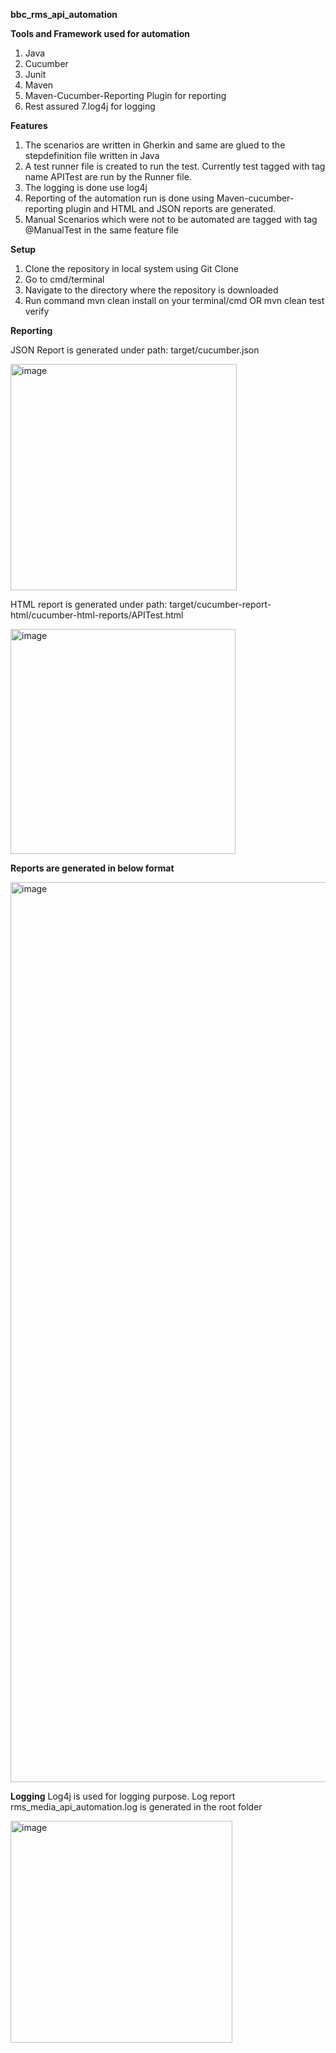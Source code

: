 **bbc_rms_api_automation**

**Tools and Framework used for automation**

1. Java
2. Cucumber
3. Junit
4. Maven
5. Maven-Cucumber-Reporting Plugin for reporting
6. Rest assured
7.log4j for logging

**Features**

1. The scenarios are written in Gherkin and same are glued to the stepdefinition file written in Java
2. A test runner file is created to run the test. Currently test tagged with tag name APITest are run by the Runner file.
3. The logging is done use log4j
4. Reporting of the automation run is done using Maven-cucumber-reporting plugin and HTML and JSON reports are generated.
5. Manual Scenarios which were not to be automated are tagged with tag @ManualTest in the same feature file

**Setup**

1. Clone the repository in local system using Git Clone
2. Go to cmd/terminal
3. Navigate to the directory where the repository is downloaded
4. Run command mvn clean install on your terminal/cmd OR mvn clean test verify

**Reporting**

JSON Report is generated under path: target/cucumber.json

<img width="362" alt="image" src="https://github.com/nikitaagg19/bbc_rms_api_automation/assets/142045827/351a59ac-6168-41dd-958f-92b78d5b388a">


HTML report is generated under path: target/cucumber-report-html/cucumber-html-reports/APITest.html


<img width="360" alt="image" src="https://github.com/nikitaagg19/bbc_rms_api_automation/assets/142045827/68223c6e-4e66-442e-b94b-aa52778de6cf">

**Reports are generated in below format**


<img width="1440" alt="image" src="https://github.com/nikitaagg19/bbc_rms_api_automation/assets/142045827/1935c986-f133-4331-92fe-7c3806f38806">


**Logging**
Log4j is used for logging purpose. Log report rms_media_api_automation.log is generated in the root folder

<img width="355" alt="image" src="https://github.com/nikitaagg19/bbc_rms_api_automation/assets/142045827/95602567-dadf-4079-8e4d-a530adee39b5">


